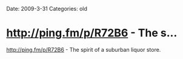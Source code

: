 Date: 2009-3-31
Categories: old

# http://ping.fm/p/R72B6 - The s...

<a href="http://ping.fm/p/R72B6" rel="nofollow">http://ping.fm/p/R72B6</a> - The spirit of a suburban liquor store.
